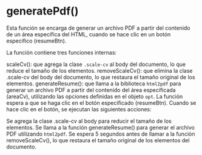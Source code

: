 # generatePdf()

Esta función se encarga de generar un archivo PDF a partir del contenido de un área específica del HTML, cuando se hace clic en un botón específico (resumeBtn).

La función contiene tres funciones internas:

scaleCv(): que agrega la clase `.scale-cv` al body del documento, lo que reduce el tamaño de los elementos.
removeScaleCv(): que elimina la clase .scale-cv del body del documento, lo que restaura el tamaño original de los elementos.
generateResume(): que llama a la biblioteca `html2pdf` para generar un archivo PDF a partir del contenido del área especificada (areaCv), utilizando las opciones definidas en el objeto `opt`.
La función espera a que se haga clic en el botón especificado (resumeBtn). Cuando se hace clic en el botón, se ejecutan las siguientes acciones:

Se agrega la clase .scale-cv al body para reducir el tamaño de los elementos.
Se llama a la función generateResume() para generar el archivo PDF utilizando `html2pdf`.
Se espera 5 segundos antes de llamar a la función removeScaleCv(), lo que restaura el tamaño original de los elementos del documento.